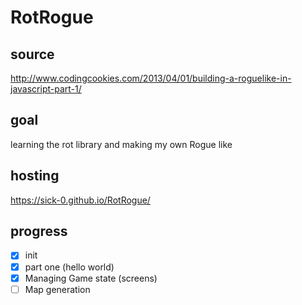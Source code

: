 # RotRogue

## source
http://www.codingcookies.com/2013/04/01/building-a-roguelike-in-javascript-part-1/

## goal
learning the rot library and making my own Rogue like

## hosting
https://sick-0.github.io/RotRogue/

## progress
- [x] init
- [x] part one (hello world)
- [X] Managing Game state (screens)
- [ ] Map generation